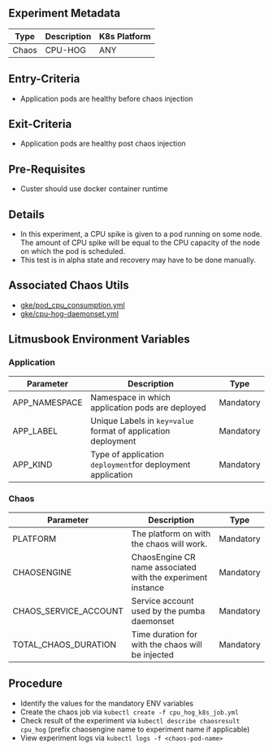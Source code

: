 ## Experiment Metadata

| Type  | Description             | K8s Platform |
| ----- | ----------------------- | ------------ |
| Chaos | CPU-HOG                |   ANY        | 

## Entry-Criteria

-   Application pods are healthy before chaos injection

## Exit-Criteria

-   Application pods are healthy post chaos injection

## Pre-Requisites

-   Custer should use docker container runtime

## Details

-   In this experiment, a CPU spike is given to a pod running on some node. The amount of CPU spike will be equal to the CPU capacity of the node on which the pod is scheduled.
-   This test is in alpha state and recovery may have to be done manually.

## Associated Chaos Utils 

-   [gke/pod_cpu_consumption.yml](/chaoslib/litmus/platform/gke/pod_cpu_consumption.yml)
-   [gke/cpu-hog-daemonset.yml](/chaoslib/litmus/platform/gke/cpu-hog-daemonset.yml)

## Litmusbook Environment Variables

### Application

| Parameter     | Description                                                   | Type       |
| ------------- | ------------------------------------------------------------- | -----------|
| APP_NAMESPACE | Namespace in which application pods are deployed              | Mandatory  |
| APP_LABEL     | Unique Labels in `key=value` format of application deployment | Mandatory  |
| APP_KIND      | Type of application `deployment`for deployment application    | Mandatory  |

### Chaos

| Parameter             | Description                                                 | Type      |
| ----------------------| ----------------------------------------------------------- | ----------|
| PLATFORM              | The platform on with the chaos will work.                   | Mandatory |
| CHAOSENGINE           | ChaosEngine CR name associated with the experiment instance | Mandatory |
| CHAOS_SERVICE_ACCOUNT	| Service account used by the pumba daemonset                 | Mandatory |
| TOTAL_CHAOS_DURATION  | Time duration for with the chaos will be injected           | Mandatory | 

## Procedure

-   Identify the values for the mandatory ENV variables
-   Create the chaos job via `kubectl create -f cpu_hog_k8s_job.yml`
-   Check result of the experiment via `kubectl describe chaosresult cpu_hog` (prefix chaosengine name to experiment name if applicable)
-   View experiment logs via `kubectl logs -f <chaos-pod-name>` 